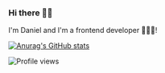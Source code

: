 ### Hi there 👋👋

I'm Daniel and I'm a frontend developer  👨🏽‍💻!



[![Anurag's GitHub stats](https://github-readme-stats.vercel.app/api?username=dyofficial)](https://github.com/dyofficial/github-readme-stats)


![Profile views](https://gpvc.arturio.dev/github.com/dyofficial)
